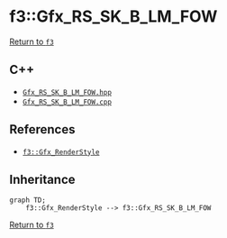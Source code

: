 # f3::Gfx_RS_SK_B_LM_FOW

[Return to `f3`](/docs/f3.md)

## C++

- [`Gfx_RS_SK_B_LM_FOW.hpp`](/src/f3/Gfx_RS_SK_B_LM_FOW.hpp)
- [`Gfx_RS_SK_B_LM_FOW.cpp`](/src/f3/Gfx_RS_SK_B_LM_FOW.cpp)

## References

- [`f3::Gfx_RenderStyle`](/docs/f3/Gfx_RenderStyle.md)

## Inheritance

```mermaid
graph TD;
    f3::Gfx_RenderStyle --> f3::Gfx_RS_SK_B_LM_FOW
```

[Return to `f3`](/docs/f3.md)